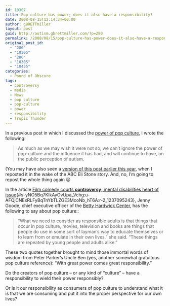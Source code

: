 ```yaml
---
id: 10307
title: Pop culture has power; does it also have a responsibility?
date: 2008-08-15T12:14:34+00:00
author: gBRETTmiller
layout: post
guid: http://autism.gbrettmiller.com/?p=280
permalink: /2008/08/15/pop-culture-has-power-does-it-also-have-a-responsibility/
original_post_id:
  - "280"
  - "10305"
  - "280"
  - "10305"
  - "10435"
categories:
  - Pound of Obscure
tags:
  - controversy
  - media
  - News
  - pop culture
  - pop-culture
  - power
  - responsibility
  - Tropic Thunder
---
```

In a previous post in which I discussed the [power of pop culture](http://autism.gbrettmiller.com/2007/02/the-power-of-pop-culture/), I wrote the following:

> As much as we may wish it were not so, we can’t ignore the power of pop-culture and the influence it has had, and will continue to have, on the public perception of autism.

(You may have also seen a [version of this post earlier this year](http://autism.gbrettmiller.com/2008/01/the-power-of-pop-culture-redux/), when I reposted it in the wake of the ABC Eli Stone story. And, no, I&#8217;m going to repost the whole thing again 😉

In the article [Film comedy courts **controversy**; mental disabilities heart of issue](http://news.google.com/news/url?sa=t&ct=:ePkh8BM9E-LSYnMsLckszjXgFBLVEnQsLkgtSk8tUgiuzEspys9NBQqD7eXX4g7LTEnNV0hPzE0tBooqcDG7OQcDHacl4lZaUlqUquCcn5uUWALUWVySmmvABnG5lJaYkndefnlOakp6qoJvYl5iempual6JEsRgsK_K4R4Cey0D4jVuLfbcRKBRRZVAsyS0RFxTSpMTSzLz8xRKUpMz8vJz8tMrDThhnjcSuPc4NMwk9AuD_1ZNobI_2aoAiE47bg/2-0&fp=48a59db37bf7478c&ei=c5ilSJOLG4jO-AGP6ZT3DQ&url=http%3A//www.reporternews.com/news/2008/aug/14/comedy-courts-controversy-mental-disabilities-of/&cid=1237095243&sig2=yNO5Bq7KIkAyOvUpa_Vchg&usg=AFQjCNExRLFyBqTnYbTLZGE3McoNb_hT6A){#s-yNO5Bq7KIkAyOvUpa_Vchg:u-AFQjCNExRLFyBqTnYbTLZGE3McoNb_hT6A:r-2_1237095243}, Jenny Goode, chief executive officer of the [Betty Hardwick Center](http://bhcmhmr.org/), has the following to say about pop culture::

> &#8220;What we need to consider as responsible adults is that things that occur in pop culture, movies, television and books are things that people do use in some sort of layman&#8217;s way to educate themselves or to learn from or emulate in their own lives,&#8221; she said. &#8220;These things are repeated by young people and adults alike.&#8221;

These two quotes together brought to mind those immortal words of wisdom from Peter Parker&#8217;s Uncle Ben (yes, another somewhat gratuitous pop culture reference): &#8220;With great power comes great responsibility.&#8221;

Do the creators of pop culture &#8211; or any kind of &#8220;culture&#8221; &#8211; have a responsibility to wield their power responsibly?

Or is it our responsibility as consumers of pop culture to understand what it is that we are consuming and put it into the proper perspective for our own lives?